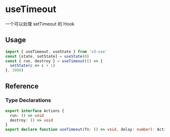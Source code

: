 # useTimeout

一个可以处理 setTimeout 的 Hook

## Usage

```ts
import { useTimeout, useState } from 'v3-use'
const [state, setState] = useState(0)
const { run, destroy } = useTimeout(() => {
  setState(c => c + 1)
}, 3000)
```

## Reference

### Type Declarations

```ts
export interface Actions {
  run: () => void
  destroy: () => void
}
export declare function useTimeout(fn: () => void, delay: number): Actions
```
